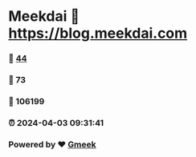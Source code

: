 # Meekdai :link: https://blog.meekdai.com 
### :page_facing_up: [44](https://blog.meekdai.com/tag.html) 
### :speech_balloon: 73 
### :hibiscus: 106199 
### :alarm_clock: 2024-04-03 09:31:41 
### Powered by :heart: [Gmeek](https://github.com/Meekdai/Gmeek)
